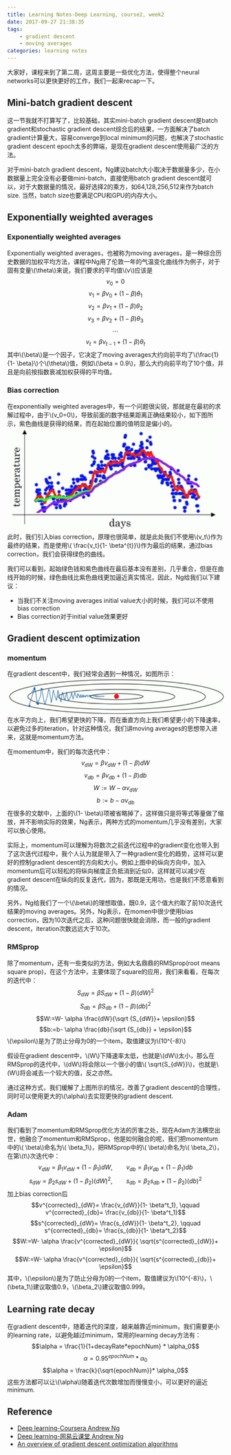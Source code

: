 ```yaml
---
title: Learning Notes-Deep Learning, course2, week2
date: 2017-09-27 21:38:35
tags:
	- gradient descent
	- moving averages
categories: learning notes
---
```

大家好，课程来到了第二周，这周主要是一些优化方法，使得整个neural networks可以更快更好的工作，我们一起来recap一下。
<!--more-->
## Mini-batch gradient descent
这一节我就不打算写了，比较基础，其实mini-batch gradient descent是batch gradient和stochastic gradient descent综合后的结果，一方面解决了batch gradient计算量大，容易converge到local minimum的问题，也解决了stochastic gradient descent epoch太多的弊端，是现在gradient descent使用最广泛的方法。

对于mini-batch gradient descent，Ng建议batch大小取决于数据量多少，在小数据量上完全没有必要做mini-batch，直接使用batch gradient descent就可以，对于大数据量的情况，最好选择2的乘方，如64,128,256,512来作为batch size. 当然，batch size也要满足CPU和GPU的内存大小。
## Exponentially weighted averages
### Exponentially weighted averages
Exponentially weighted averages，也被称为moving averages，是一种综合历史数据的加权平均方法，课程中Ng用了伦敦一年的气温变化曲线作为例子，对于固有变量\\(\theta\\)来说，我们要求的平均值\\(v\\)应该是
$$v_0 = 0$$ 
$$v_1 = \beta v_0 + (1- \beta) \theta_1 $$
$$v_2 = \beta v_1 + (1- \beta) \theta_2$$
$$v_3= \beta v_2 + (1- \beta) \theta_3$$
$$\cdots$$
$$v_t= \beta v_{t-1} + (1- \beta) \theta_t$$
其中\\(\beta\\)是一个因子，它决定了moving averages大约向前平均了\\(\frac{1}{1- \beta}\\)个\\(\theta\\)值，例如\\(\beta = 0.9\\)，那么大约向前平均了10个值，并且是向前按指数衰减加权获得的平均值。
### Bias correction
在exponentially weighted averages中，有一个问题很尖锐，那就是在最初的求解过程中，由于\\(v_0=0\\)，导致前面的数字结果距离正确结果较小，如下图所示，紫色曲线是获得的结果，而在起始位置的值明显是偏小的。
![](https://github.com/JoeAsir/blog-image/raw/master/blog/7/7-1.png)
此时，我们引入bias correction，原理也很简单，就是此处我们不使用\\(v_t\\)作为最终的结果，而是使用\\( \frac{v_t}{1- \beta^{t}}\\)作为最后的结果，通过bias correction，我们会获得绿色的曲线。

我们可以看到，起始绿色钱和紫色曲线在最后基本没有差别，几乎重合，但是在曲线开始的时候，绿色曲线比紫色曲线更加逼近真实情况，因此，Ng给我们以下建议：
* 当我们不关注moving averages initial value大小的时候，我们可以不使用bias correction
* Bias correction对于initial value效果更好

## Gradient descent optimization
### momentum
在gradient descent中，我们经常会遇到一种情况，如图所示：
![](https://github.com/JoeAsir/blog-image/raw/master/blog/7/7-2.png)
在水平方向上，我们希望更快的下降，而在垂直方向上我们希望更小的下降速率，以避免过多的iteration，针对这种情况，我们讲moving averages的思想带入进来，这就是momentum方法。

在momentum中，我们的每次迭代中：
$$v_{dW}= \beta v_{dW}+(1- \beta)dW$$
$$v_{db}= \beta v_{db}+(1- \beta)db$$
$$W:=W- \alpha v_{dW}$$
$$b:=b - \alpha v_{db}$$
在很多的文献中，上面的\\(1- \beta\\)项被省略掉了，这样做只是将等式等量做了缩放，并不影响实际的效果，Ng表示，两种方式的momentum几乎没有差别，大家可以放心使用。

实际上，momentum可以理解为将数次之前迭代过程中的gradient变化也带入到了这次迭代过程中，我个人认为就是带入了一种gradient变化的趋势，这样可以更好的控制gradient descent的方向和大小。例如上图中的纵向方向中，加入momentum后可以轻松的将纵向梯度正负抵消到近似0，这样就可以减少在gradient descent在纵向的反复迭代，因为，那既是无用功，也是我们不愿意看到的情况。

另外，Ng给我们了一个\\(\beta\\)的理想取值，既0.9，这个值大约取了前10次迭代结果的moving averages。另外，Ng表示，在momen中很少使用bias correction，因为10次迭代之后，这种问题很快就会消除，而一般的gradient descent，iteration次数远远大于10次。
### RMSprop
除了momentum，还有一些类似的方法，例如大名鼎鼎的RMSprop(root means square prop)，在这个方法中，主要体现了square的应用，我们来看看，在每次的迭代中：
$$S_{dW}= \beta S_{dW} + (1- \beta)(dW)^2$$
$$S_{db}= \beta S_{db}+(1- \beta)(db)^2$$
$$W:=W- \alpha \frac{dW}{\sqrt {S_{dW}}+ \epsilon}$$
$$b:=b- \alpha \frac{db}{\sqrt {S_{db}} + \epsilon}$$
\\(\epsilon\\)是为了防止分母为0的一个item，取值建议为\\(10^{-8}\\)

假设在gradient descent中，\\(W\\)下降速率太低，也就是\\(dW\\)太小，那么在RMSprop的迭代中，\\(dW\\)将会除以一个很小的值\\( \sqrt{S_{dW}}\\)，也就是\\(W\\)将会减去一个较大的值，反之亦然。

通过这种方式，我们缓解了上图所示的情况，改善了gradient descent的合理性，同时可以使用更大的\\(\alpha\\)去实现更快的gradient descent.
### Adam
我们看到了momentum和RMSprop优化方法的厉害之处，现在Adam方法横空出世，他融合了momentum和RMSprop，他是如何融合的呢，我们把momentum中的\\( \beta\\)命名为\\( \beta\_1\\)，把RMSprop中的\\( \beta\\)命名为\\( \beta\_2\\)，在第\\(t\\)次迭代中：
$$v_{dW}= \beta_1 v_{dW}+(1- \beta_1)dW, \qquad v_{db}= \beta_1 v_{db}+(1- \beta_1)db$$
$$s_{dW}= \beta_2 s_{dW}+(1- \beta_2)(dW)^2, \qquad s_{db}= \beta_2 s_{db}+(1- \beta_2)(db)^2$$
加上bias correction后
$$v^{corrected}_{dW}= \frac{v_{dW}}{1- \beta^t_1}, \qquad v^{corrected}_{db}= \frac{v_{db}}{1- \beta^t_1}$$
$$s^{corrected}_{dW}= \frac{s_{dW}}{1- \beta^t_2}, \qquad s^{corrected}_{db}= \frac{s_{db}}{1- \beta^t_2}$$
$$W:=W- \alpha \frac{v^{corrected}_{dW}}{ \sqrt{s^{corrected}_{dW}}+ \epsilon}$$
$$W:=W- \alpha \frac{v^{corrected}_{db}}{ \sqrt{s^{corrected}_{db}}+ \epsilon}$$
其中，\\(\epsilon\\)是为了防止分母为0的一个item，取值建议为\\(10^{-8}\\)，\\(\beta\_1\\)建议取值0.9，\\(\beta\_2\\)建议取值0.999。
## Learning rate decay
在gradient descent中，随着迭代的深度，越来越靠近minimum，我们需要更小的learning rate，以避免越过minimum，常用的learning decay方法有：
$$\alpha = \frac{1}{1+decayRate*epochNum} * \alpha_0$$
$$\alpha = 0.95^{epochNum} * \alpha_0$$
$$\alpha = \frac{k}{\sqrt{epochNum}}* \alpha_0$$
这些方法都可以让\\(\alpha\\)随着迭代次数增加而慢慢变小，可以更好的逼近minimum.
## Reference
* [Deep learning-Coursera Andrew Ng](https://www.coursera.org/specializations/deep-learning)
* [Deep learning-网易云课堂 Andrew Ng](https://mooc.study.163.com/course/deeplearning_ai-2001281003#/info)
* [An overview of gradient descent optimization algorithms ](http://ruder.io/optimizing-gradient-descent/)
